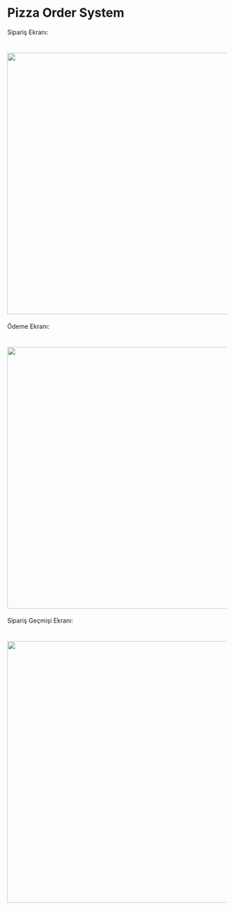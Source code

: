 # Pizza Order System





  Sipariş Ekranı:
<h1>
 <img src="https://im.ezgif.com/tmp/ezgif-1-dc1f21958d.gif" width="600px"/>
 
 </h1>


Ödeme Ekranı:
<h1>  
  <img src="https://im4.ezgif.com/tmp/ezgif-4-5ed4eb5dcf.gif" width="600px"/>
</h1>


Sipariş Geçmişi Ekranı:
<h1>  
  <img src="https://im4.ezgif.com/tmp/ezgif-4-fd385fa521.gif" width="600px"/>
</h1>

